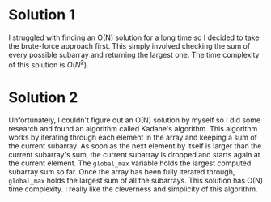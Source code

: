 # Solution 1
I struggled with finding an O(N) solution for a long time so I decided to take the brute-force approach first. This simply involved checking the sum of every possible subarray and returning the largest one. The time complexity of this solution is $O(N^2)$.

# Solution 2
Unfortunately, I couldn't figure out an O(N) solution by myself so I did some research and found an algorithm called Kadane's algorithm. This algorithm works by iterating through each element in the array and keeping a sum of the current subarray. As soon as the next element by itself is larger than the current subarray's sum, the current subarray is dropped and starts again at the current element. The `global_max` variable holds the largest computed subarray sum so far. Once the array has been fully iterated through, `global_max` holds the largest sum of all the subarrays. This solution has O(N) time complexity. I really like the cleverness and simplicity of this algorithm.